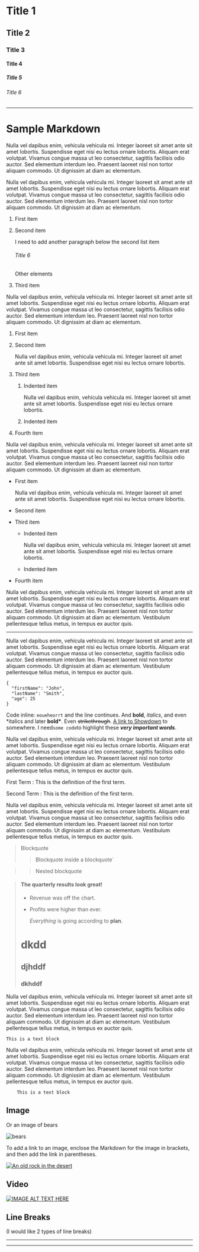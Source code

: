 # Title 1

## Title 2

### Title 3

#### Title 4

##### Title 5

###### Title 6

---

# Sample Markdown

Nulla vel dapibus enim, vehicula vehicula mi. Integer laoreet sit amet ante sit amet lobortis. Suspendisse eget nisi eu lectus ornare lobortis. Aliquam erat volutpat. Vivamus congue massa ut leo consectetur, sagittis facilisis odio auctor. Sed elementum interdum leo. Praesent laoreet nisl non tortor aliquam commodo. Ut dignissim at diam ac elementum.

Nulla vel dapibus enim, vehicula vehicula mi. Integer laoreet sit amet ante sit amet lobortis. Suspendisse eget nisi eu lectus ornare lobortis. Aliquam erat volutpat. Vivamus congue massa ut leo consectetur, sagittis facilisis odio auctor. Sed elementum interdum leo. Praesent laoreet nisl non tortor aliquam commodo. Ut dignissim at diam ac elementum.

1. First item
2. Second item

   I need to add another paragraph below the second list item

   ###### Title 6

   Other elements

3. Third item

Nulla vel dapibus enim, vehicula vehicula mi. Integer laoreet sit amet ante sit amet lobortis. Suspendisse eget nisi eu lectus ornare lobortis. Aliquam erat volutpat. Vivamus congue massa ut leo consectetur, sagittis facilisis odio auctor. Sed elementum interdum leo. Praesent laoreet nisl non tortor aliquam commodo. Ut dignissim at diam ac elementum.

1. First item
2. Second item

   Nulla vel dapibus enim, vehicula vehicula mi. Integer laoreet sit amet ante sit amet lobortis. Suspendisse eget nisi eu lectus ornare lobortis.

3. Third item

   1. Indented item

      Nulla vel dapibus enim, vehicula vehicula mi. Integer laoreet sit amet ante sit amet lobortis. Suspendisse eget nisi eu lectus ornare lobortis.

   2. Indented item

4. Fourth item

Nulla vel dapibus enim, vehicula vehicula mi. Integer laoreet sit amet ante sit amet lobortis. Suspendisse eget nisi eu lectus ornare lobortis. Aliquam erat volutpat. Vivamus congue massa ut leo consectetur, sagittis facilisis odio auctor. Sed elementum interdum leo. Praesent laoreet nisl non tortor aliquam commodo. Ut dignissim at diam ac elementum.

- First item

  Nulla vel dapibus enim, vehicula vehicula mi. Integer laoreet sit amet ante sit amet lobortis. Suspendisse eget nisi eu lectus ornare lobortis.

- Second item

- Third item

  - Indented item

    Nulla vel dapibus enim, vehicula vehicula mi. Integer laoreet sit amet ante sit amet lobortis. Suspendisse eget nisi eu lectus ornare lobortis.

  - Indented item

- Fourth item

Nulla vel dapibus enim, vehicula vehicula mi. Integer laoreet sit amet ante sit amet lobortis. Suspendisse eget nisi eu lectus ornare lobortis. Aliquam erat volutpat. Vivamus congue massa ut leo consectetur, sagittis facilisis odio auctor. Sed elementum interdum leo. Praesent laoreet nisl non tortor aliquam commodo. Ut dignissim at diam ac elementum. Vestibulum pellentesque tellus metus, in tempus ex auctor quis.

---

Nulla vel dapibus enim, vehicula vehicula mi. Integer laoreet sit amet ante sit amet lobortis. Suspendisse eget nisi eu lectus ornare lobortis. Aliquam erat volutpat. Vivamus congue massa ut leo consectetur, sagittis facilisis odio auctor. Sed elementum interdum leo. Praesent laoreet nisl non tortor aliquam commodo. Ut dignissim at diam ac elementum. Vestibulum pellentesque tellus metus, in tempus ex auctor quis.

```
{
  "firstName": "John",
  "lastName": "Smith",
  "age": 25
}
```

Code inline: `eoueheorrt` and the line continues. And **bold**, _italics_, and even \*italics and later **bold\***. Even ~~strikethrough~~. [A link to Showdown](https://showdownjs.com/) to somewhere. I need`some code`to highlight these **_very important words_**.

Nulla vel dapibus enim, vehicula vehicula mi. Integer laoreet sit amet ante sit amet lobortis. Suspendisse eget nisi eu lectus ornare lobortis. Aliquam erat volutpat. Vivamus congue massa ut leo consectetur, sagittis facilisis odio auctor. Sed elementum interdum leo. Praesent laoreet nisl non tortor aliquam commodo. Ut dignissim at diam ac elementum. Vestibulum pellentesque tellus metus, in tempus ex auctor quis.

First Term
: This is the definition of the first term.

Second Term
: This is the definition of the first term.

Nulla vel dapibus enim, vehicula vehicula mi. Integer laoreet sit amet ante sit amet lobortis. Suspendisse eget nisi eu lectus ornare lobortis. Aliquam erat volutpat. Vivamus congue massa ut leo consectetur, sagittis facilisis odio auctor. Sed elementum interdum leo. Praesent laoreet nisl non tortor aliquam commodo. Ut dignissim at diam ac elementum. Vestibulum pellentesque tellus metus, in tempus ex auctor quis.

> Blockquote
>
> > Blockquote inside a blockquote`

> > Nested blockquote

> #### The quarterly results look great!
>
> - Revenue was off the chart.
> - Profits were higher than ever.
>
>   _Everything_ is going according to **plan**.
>
> # dkdd
>
> ## djhddf
>
> ### dkhddf

Nulla vel dapibus enim, vehicula vehicula mi. Integer laoreet sit amet ante sit amet lobortis. Suspendisse eget nisi eu lectus ornare lobortis. Aliquam erat volutpat. Vivamus congue massa ut leo consectetur, sagittis facilisis odio auctor. Sed elementum interdum leo. Praesent laoreet nisl non tortor aliquam commodo. Ut dignissim at diam ac elementum. Vestibulum pellentesque tellus metus, in tempus ex auctor quis.

    This is a text block

Nulla vel dapibus enim, vehicula vehicula mi. Integer laoreet sit amet ante sit amet lobortis. Suspendisse eget nisi eu lectus ornare lobortis. Aliquam erat volutpat. Vivamus congue massa ut leo consectetur, sagittis facilisis odio auctor. Sed elementum interdum leo. Praesent laoreet nisl non tortor aliquam commodo. Ut dignissim at diam ac elementum. Vestibulum pellentesque tellus metus, in tempus ex auctor quis.

        This is a text block

## Image

Or an image of bears

![bears](http://placebear.com/200/200)

To add a link to an image, enclose the Markdown for the image in brackets, and then add the link in parentheses.

[![An old rock in the desert](http://placebear.com/200/200 "Shiprock, New Mexico by Beau Rogers")](https://www.flickr.com/photos/beaurogers/31833779864/in/photolist-Qv3rFw-34mt9F-a9Cmfy-5Ha3Zi-9msKdv-o3hgjr-hWpUte-4WMsJ1-KUQ8N-deshUb-vssBD-6CQci6-8AFCiD-zsJWT-nNfsgB-dPDwZJ-bn9JGn-5HtSXY-6CUhAL-a4UTXB-ugPum-KUPSo-fBLNm-6CUmpy-4WMsc9-8a7D3T-83KJev-6CQ2bK-nNusHJ-a78rQH-nw3NvT-7aq2qf-8wwBso-3nNceh-ugSKP-4mh4kh-bbeeqH-a7biME-q3PtTf-brFpgb-cg38zw-bXMZc-nJPELD-f58Lmo-bXMYG-bz8AAi-bxNtNT-bXMYi-bXMY6-bXMYv)

## Video

[![IMAGE ALT TEXT HERE](http://img.youtube.com/vi/YOUTUBE_VIDEO_ID_HERE/0.jpg)](https://www.youtube.com/watch?v=BMwHE8Po-oc)

## Line Breaks

(I would like 2 types of line breaks)

---

---

